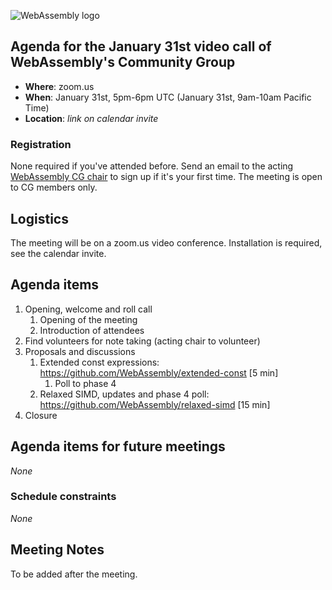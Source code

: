 ![WebAssembly logo](/images/WebAssembly.png)

## Agenda for the January 31st video call of WebAssembly's Community Group

- **Where**: zoom.us
- **When**: January 31st, 5pm-6pm UTC (January 31st, 9am-10am Pacific Time)
- **Location**: *link on calendar invite*

### Registration

None required if you've attended before. Send an email to the acting [WebAssembly CG chair](mailto:webassembly-cg-chair@chromium.org)
to sign up if it's your first time. The meeting is open to CG members only.

## Logistics

The meeting will be on a zoom.us video conference.
Installation is required, see the calendar invite.

## Agenda items

1. Opening, welcome and roll call
    1. Opening of the meeting
    1. Introduction of attendees
1. Find volunteers for note taking (acting chair to volunteer)
1. Proposals and discussions
    1. Extended const expressions: https://github.com/WebAssembly/extended-const [5 min]
        1. Poll to phase 4
    1. Relaxed SIMD, updates and phase 4 poll: https://github.com/WebAssembly/relaxed-simd [15 min]
1. Closure

## Agenda items for future meetings

*None*

### Schedule constraints

*None*

## Meeting Notes

To be added after the meeting.
